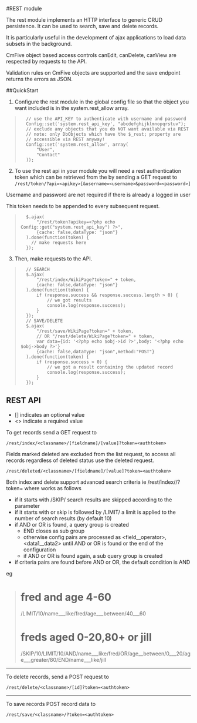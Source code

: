 #REST module

The rest module implements an HTTP interface to generic CRUD persistence. It can be used to search, save and delete records.

It is particularly useful in the development of ajax applications to load data subsets in the background.

CmFive object based access controls canEdit, canDelete, canView are respected by requests to the API.

Validation rules on CmFive objects are supported and the save endpoint returns the errors as JSON.


##QuickStart

1. Configure the rest module in the global config file so that the object you want included is in the system.rest_allow array. 
>		// use the API_KEY to authenticate with username and password
>		Config::set('system.rest_api_key', "abcdefghijklmnopqrstuv");
>		// exclude any objects that you do NOT want available via REST
>		// note: only DbObjects which have the $_rest; property are 
>		// accessible via REST anyway!
>		Config::set('system.rest_allow', array(
>			"User",
>			"Contact"
>		));

2. To use the rest api in your module you will need a rest authentication token which can be retrieved from the by sending a GET request to 
`/rest/token/?api=<apikey>[&username=<username>&password=<password>]`

Username and password are not required if there is already a logged in user

This token needs to be appended to every subsequent request.

>		$.ajax(
>			"/rest/token?apikey=<?php echo Config::get("system.rest_api_key") ?>",
>			{cache: false,dataType: "json"}
>		).done(function(token) {
>		  // make requests here
>		});

3. Then, make requests to the API.
>		// SEARCH
>		$.ajax(
>			"/rest/index/WikiPage?token=" + token,
>			{cache: false,dataType: "json"}
>		).done(function(token) {
>			if (response.success && response.success.length > 0) {
>				// we got results
>				console.log(response.success);
>			}
>		});
>		// SAVE/DELETE
>		$.ajax(
>			"/rest/save/WikiPage?token=" + token,
>			// OR "/rest/delete/WikiPage?token=" + token,
>			var data={id: '<?php echo $obj->id ?>',body: '<?php echo $obj->body ?>'}
>			{cache: false,dataType: "json",method:"POST"}
>		).done(function(token) {
>			if (response.success > 0) {
>				// we got a result containing the updated record
>				console.log(response.success);
>			}
>		});


## REST API

- [] indicates an optional value
- <> indicate a required value

To get records send a GET request to 

`/rest/index/<classname>/[fieldname]/[value]?token=<authtoken>`

Fields marked deleted are excluded from the list request, to access all records regardless of deleted status use the deleted request.

`/rest/deleted/<classname>/[fieldname]/[value]?token=<authtoken>`

Both index and delete support advanced search criteria ie /rest/index/<classname>/<advanced criteria>?token=<authtoken>
where <advancecriteria> works as follows

- if it starts with /SKIP/<integer> search results are skipped according to the parameter
- if it starts with or skip is followed by /LIMIT/<integer> a limit is applied to the number of search results (by default 10)
- if AND or OR is found, a query group is created
	- END closes as sub group
	- otherwise config pairs are processed as <field__operator>, <data1__data2> until AND or OR is found or the end of the configuration
	- if AND or OR is found again, a sub query group is created
- if criteria pairs are found before AND or OR, the default condition is AND

eg
># fred and age 4-60
>/LIMIT/10/name___like/fred/age___between/40___60
># freds aged 0-20,80+ or jill
>/SKIP/10/LIMIT/10/AND/name___like/fred/OR/age__between/0___20/age___greater/80/END/name___like/jill
	 
----------------------------------------------

To delete records, send a POST request to 

`/rest/delete/<classname>/[id]?token=<authtoken>`

----------------------------------------------

To save records POST record data to 

`/rest/save/<classname>/?token=<authtoken>`


